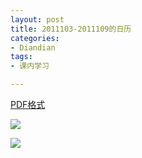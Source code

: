 ```yaml
---
layout: post
title: 2011103-2011109的日历
categories:
- Diandian
tags:
- 课内学习

---
```

<p><a href="http://115.com/file/bhydzb98# Calendar_Print_Preview.pdf" target="_blank">PDF格式</a></p>
<p><img src="http://m3.img.srcdd.com/farm4/d/2012/0627/10/F24A397CFBA837788CDB76B00AE0947B_B500_900_500_475.PNG" /></p>
<p><img src="http://m2.img.srcdd.com/farm4/d/2012/0627/10/F98E54A2C9567917E16F08BF2C646652_B500_900_500_187.PNG" /><br /></p>
<p></p>